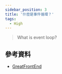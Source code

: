 ```yaml
---
sidebar_position: 3
title: '什麼是事件循環？'
tags:
  - High
---
```


> What is event loop?

## 參考資料

- [GreatFrontEnd](https://www.greatfrontend.com/questions/quiz/what-is-event-loop-what-is-the-difference-between-call-stack-and-task-queue)
